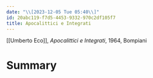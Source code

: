 ```yaml
---
date: "\\[2023-12-05 Tue 05:40\\]"
id: 20abc119-f7d5-4453-9332-970c2df105f7
title: Apocalittici e Integrati
---
```


[[Umberto Eco]], *Apocalittici e Integrati*, 1964, Bompiani

# Summary
